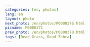 ```yaml
---
categories: [en, photos]
lang: en
layout: photo
next_photo: /en/photos/P0000376.html
picname: P0000371
prev_photo: /en/photos/P0000370.html
tags: [Dead Grass, Dead Zebra]
---
```


